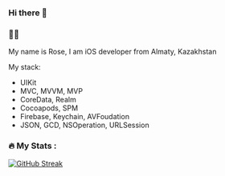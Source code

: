 
### Hi there 👋

### :woman_technologist: 
My name is Rose, I am iOS developer from Almaty, Kazakhstan

My stack:
* UIKit
* MVC, MVVM, MVP
* CoreData, Realm
* Cocoapods, SPM
* Firebase, Keychain, AVFoudation
* JSON, GCD, NSOperation, URLSession

### :fire: My Stats : 
[![GitHub Streak](http://github-readme-streak-stats.herokuapp.com?user=HelloRose2211&mode=weekly)](https://git.io/streak-stats)
